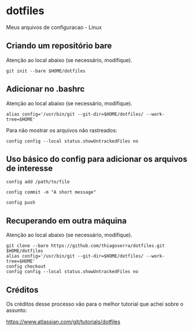 # dotfiles
Meus arquivos de configuracao - Linux


## Criando um repositório bare
Atenção ao local abaixo (se necessário, modifique).
```
git init --bare $HOME/dotfiles
```


## Adicionar no .bashrc
Atenção ao local abaixo (se necessário, modifique).
```
alias config='/usr/bin/git --git-dir=$HOME/dotfiles/ --work-tree=$HOME'
```

Para não mostrar os arquivos não rastreados:

```
config config --local status.showUntrackedFiles no
```


## Uso básico do config para adicionar os arquivos de interesse
```
config add /path/to/file

config commit -m "A short message"

config push
```


## Recuperando em outra máquina
Atenção ao local abaixo (se necessário, modifique).
```
git clone --bare https://github.com/thiagoserra/dotfiles.git $HOME/dotfiles
alias config='/usr/bin/git --git-dir=$HOME/dotfiles/ --work-tree=$HOME'
config checkout
config config --local status.showUntrackedFiles no
```


## Créditos
Os créditos desse processo vão para o melhor tutorial que achei sobre o assunto:

https://www.atlassian.com/git/tutorials/dotfiles
